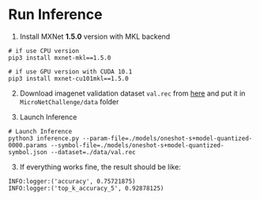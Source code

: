 # Run Inference

1. Install MXNet **1.5.0** version with MKL backend
```
# if use CPU version
pip3 install mxnet-mkl==1.5.0

# if use GPU version with CUDA 10.1
pip3 install mxnet-cu101mkl==1.5.0
```

2. Download imagenet validation dataset `val.rec` from [here](https://drive.google.com/file/d/1ROcv60huSp7Y-fLV29Iau_RFY8S1s5Au/view?usp=sharing) and put it in `MicroNetChallenge/data` folder

3. Launch Inference
```
# Launch Inference
python3 inference.py --param-file=./models/oneshot-s+model-quantized-0000.params --symbol-file=./models/oneshot-s+model-quantized-symbol.json --dataset=./data/val.rec
```

3. If everything works fine, the result should be like:
```
INFO:logger:('accuracy', 0.75721875)
INFO:logger:('top_k_accuracy_5', 0.92878125)
```
